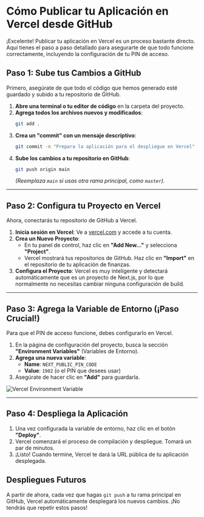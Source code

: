 # Cómo Publicar tu Aplicación en Vercel desde GitHub

¡Excelente! Publicar tu aplicación en Vercel es un proceso bastante directo. Aquí tienes el paso a paso detallado para asegurarte de que todo funcione correctamente, incluyendo la configuración de tu PIN de acceso.

## Paso 1: Sube tus Cambios a GitHub

Primero, asegúrate de que todo el código que hemos generado esté guardado y subido a tu repositorio de GitHub.

1.  **Abre una terminal o tu editor de código** en la carpeta del proyecto.
2.  **Agrega todos los archivos nuevos y modificados**:
    ```bash
    git add .
    ```
3.  **Crea un "commit" con un mensaje descriptivo**:
    ```bash
    git commit -m "Prepara la aplicación para el despliegue en Vercel"
    ```
4.  **Sube los cambios a tu repositorio en GitHub**:
    ```bash
    git push origin main
    ```
    *(Reemplaza `main` si usas otra rama principal, como `master`)*.

---

## Paso 2: Configura tu Proyecto en Vercel

Ahora, conectarás tu repositorio de GitHub a Vercel.

1.  **Inicia sesión en Vercel**: Ve a [vercel.com](https://vercel.com/) y accede a tu cuenta.
2.  **Crea un Nuevo Proyecto**:
    *   En tu panel de control, haz clic en **"Add New..."** y selecciona **"Project"**.
    *   Vercel mostrará tus repositorios de GitHub. Haz clic en **"Import"** en el repositorio de tu aplicación de finanzas.
3.  **Configura el Proyecto**: Vercel es muy inteligente y detectará automáticamente que es un proyecto de Next.js, por lo que normalmente no necesitas cambiar ninguna configuración de build.

---

## Paso 3: Agrega la Variable de Entorno (¡Paso Crucial!)

Para que el PIN de acceso funcione, debes configurarlo en Vercel.

1.  En la página de configuración del proyecto, busca la sección **"Environment Variables"** (Variables de Entorno).
2.  **Agrega una nueva variable**:
    *   **Name**: `NEXT_PUBLIC_PIN_CODE`
    *   **Value**: `1902` (o el PIN que desees usar)
3.  Asegúrate de hacer clic en **"Add"** para guardarla.

![Vercel Environment Variable](https://vercel.com/docs/storage/vercel-storage-add-new-env-var-input.png)

---

## Paso 4: Despliega la Aplicación

1.  Una vez configurada la variable de entorno, haz clic en el botón **"Deploy"**.
2.  Vercel comenzará el proceso de compilación y despliegue. Tomará un par de minutos.
3.  ¡Listo! Cuando termine, Vercel te dará la URL pública de tu aplicación desplegada.

## Despliegues Futuros

A partir de ahora, cada vez que hagas `git push` a tu rama principal en GitHub, Vercel automáticamente desplegará los nuevos cambios. ¡No tendrás que repetir estos pasos!
